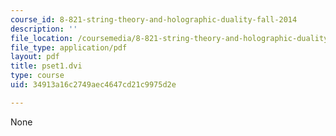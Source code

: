 ```yaml
---
course_id: 8-821-string-theory-and-holographic-duality-fall-2014
description: ''
file_location: /coursemedia/8-821-string-theory-and-holographic-duality-fall-2014/34913a16c2749aec4647cd21c9975d2e_MIT8_821F14_pset1.pdf
file_type: application/pdf
layout: pdf
title: pset1.dvi
type: course
uid: 34913a16c2749aec4647cd21c9975d2e

---
```

None